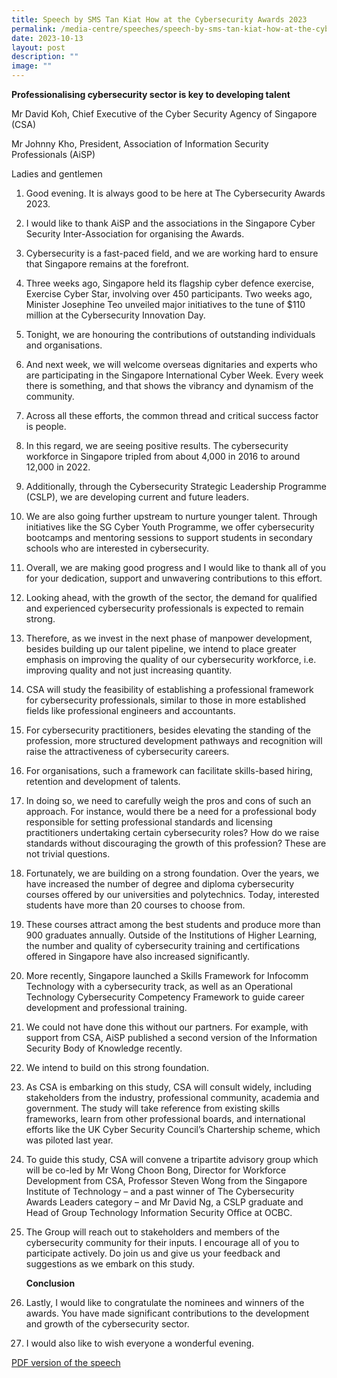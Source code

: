 ```yaml
---
title: Speech by SMS Tan Kiat How at the Cybersecurity Awards 2023
permalink: /media-centre/speeches/speech-by-sms-tan-kiat-how-at-the-cybersecurity-awards-2023/
date: 2023-10-13
layout: post
description: ""
image: ""
---
```

**Professionalising cybersecurity sector is key to developing talent**

Mr David Koh, Chief Executive of the Cyber Security Agency of Singapore (CSA)


Mr Johnny Kho, President, Association of Information Security Professionals (AiSP)

Ladies and gentlemen

1. Good evening. It is always good to be here at The Cybersecurity Awards 2023. 
    
2. I would like to thank AiSP and the associations in the Singapore Cyber Security Inter-Association for organising the Awards.
    
3. Cybersecurity is a fast-paced field, and we are working hard to ensure that Singapore remains at the forefront. 
   
4. Three weeks ago, Singapore held its flagship cyber defence exercise, Exercise Cyber Star, involving over 450 participants. Two weeks ago, Minister Josephine Teo unveiled major initiatives to the tune of $110 million at the Cybersecurity Innovation Day. 
   
5. Tonight, we are honouring the contributions of outstanding individuals and organisations. 
    
6. And next week, we will welcome overseas dignitaries and experts who are participating in the Singapore International Cyber Week. Every week there is something, and that shows the vibrancy and dynamism of the community.
    
7. Across all these efforts, the common thread and critical success factor is people. 
    
8. In this regard, we are seeing positive results. The cybersecurity workforce in Singapore tripled from about 4,000 in 2016 to around 12,000 in 2022. 
   
9. Additionally, through the Cybersecurity Strategic Leadership Programme (CSLP), we are developing current and future leaders. 
    
10. We are also going further upstream to nurture younger talent. Through initiatives like the SG Cyber Youth Programme, we offer cybersecurity bootcamps and mentoring sessions to support students in secondary schools who are interested in cybersecurity. 
    
11. Overall, we are making good progress and I would like to thank all of you for your dedication, support and unwavering contributions to this effort. 
    
12. Looking ahead, with the growth of the sector, the demand for qualified and experienced cybersecurity professionals is expected to remain strong. 
    
13. Therefore, as we invest in the next phase of manpower development, besides building up our talent pipeline, we intend to place greater emphasis on improving the quality of our cybersecurity workforce, i.e. improving quality and not just increasing quantity. 
    
14. CSA will study the feasibility of establishing a professional framework for cybersecurity professionals, similar to those in more established fields like professional engineers and accountants.
   
15. For cybersecurity practitioners, besides elevating the standing of the profession, more structured development pathways and recognition will raise the attractiveness of cybersecurity careers.
    
16. For organisations, such a framework can facilitate skills-based hiring, retention and development of talents. 
   
17. In doing so, we need to carefully weigh the pros and cons of such an approach. For instance, would there be a need for a professional body responsible for setting professional standards and licensing practitioners undertaking certain cybersecurity roles? How do we raise standards without discouraging the growth of this profession? These are not trivial questions.
    
18. Fortunately, we are building on a strong foundation. Over the years, we have increased the number of degree and diploma cybersecurity courses offered by our universities and polytechnics. Today, interested students have more than 20 courses to choose from. 
   
19. These courses attract among the best students and produce more than 900 graduates annually. Outside of the Institutions of Higher Learning, the number and quality of cybersecurity training and certifications offered in Singapore have also increased significantly.
    
20. More recently, Singapore launched a Skills Framework for Infocomm Technology with a cybersecurity track, as well as an Operational Technology Cybersecurity Competency Framework to guide career development and professional training. 
    
21. We could not have done this without our partners. For example, with support from CSA, AiSP published a second version of the Information Security Body of Knowledge recently.
    
22. We intend to build on this strong foundation. 
   
23. As CSA is embarking on this study, CSA will consult widely, including stakeholders from the industry, professional community, academia and government. The study will take reference from existing skills frameworks, learn from other professional boards, and international efforts like the UK Cyber Security Council’s Chartership scheme, which was piloted last year.
   
24. To guide this study, CSA will convene a tripartite advisory group which will be co-led by Mr Wong Choon Bong, Director for Workforce Development from CSA, Professor Steven Wong from the Singapore Institute of Technology – and a past winner of The Cybersecurity Awards Leaders category – and Mr David Ng, a CSLP graduate and Head of Group Technology Information Security Office at OCBC. 
    
25. The Group will reach out to stakeholders and members of the cybersecurity community for their inputs. I encourage all of you to participate actively. Do join us and give us your feedback and suggestions as we embark on this study.  

    **Conclusion**

26. Lastly, I would like to congratulate the nominees and winners of the awards. You have made significant contributions to the development and growth of the cybersecurity sector. 
    
27. I would also like to wish everyone a wonderful evening.
    
[PDF version of the speech](/files/Speeches%202023/speech%20by%20sms%20tan%20kiat%20how%20at%20the%20cybersecurity%20awards%202023%20.pdf)